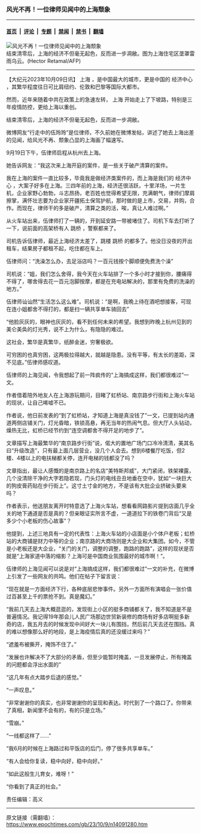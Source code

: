 ### 风光不再！一位律师见闻中的上海颓象

---

#### [首页](../../../..?n14091280) &nbsp;|&nbsp; [评论](../../../../../epoch-comment?n14091280) &nbsp;|&nbsp; [专题](../../../../../epoch-special?n14091280) &nbsp;|&nbsp; [禁闻](../../../../../epoch-news?n14091280) &nbsp;|&nbsp; [禁书](../../../../../books?n14091280) &nbsp;|&nbsp; [翻墙](https://github.com/gfw-breaker/nogfw/blob/master/README.md?n14091280)


<div><img alt="风光不再！一位律师见闻中的上海颓象" class="attachment-djy_600_400 size-djy_600_400 wp-post-image" src="https://i.epochtimes.com/assets/uploads/2023/09/id14070927-000_32GY38A-600x400.jpg"/>
<div class="caption">
 结束清零后，上海的经济不但毫无起色，反而进一步凋敝。图为上海住宅区垄罩雷雨乌云。(Hector Retamal/AFP)
</div></div><hr/><div class="post_content" id="artbody" itemprop="articleBody">
 <!-- article content begin -->
 <p>
  【大纪元2023年10月09日讯】
  <ok href="https://www.epochtimes.com/gb/tag/%E4%B8%8A%E6%B5%B7.html">
   上海
  </ok>
  ，是中国最大的城市，更是中国的
  <ok href="https://www.epochtimes.com/gb/tag/%E7%BB%8F%E6%B5%8E%E4%B8%AD%E5%BF%83.html">
   经济中心
  </ok>
  ，其繁华程度往日可比肩纽约、伦敦和巴黎等国际大都市。
 </p>
 <p>
  然而，近年来随着中共在政策上的急速左转，
  <ok href="https://www.epochtimes.com/gb/tag/%E4%B8%8A%E6%B5%B7.html">
   上海
  </ok>
  开始走上了下坡路，特别是三年疫情防控，更给上海以重创。
 </p>
 <p>
  结束清零后，上海的经济不但毫无起色，反而进一步凋敝。
 </p>
 <p>
  微博网友“行走中的伍玲玲”是位律师，不久前她在微博发帖，讲述了她去上海出差的见闻，给风光不再、颓象凸显的上海画了幅速写。
 </p>
 <p>
  9月19日下午，伍律师启程从杭州去上海。
 </p>
 <p>
  她告诉网友：“我这次来上海开庭的案件，是一些关于破产清算的案件。
 </p>
 <p>
  我在上海的案件一直比较多，毕竟我是做经济类案件的，而上海是我们的
  <ok href="https://www.epochtimes.com/gb/tag/%E7%BB%8F%E6%B5%8E%E4%B8%AD%E5%BF%83.html">
   经济中心
  </ok>
  ，大案子好多在上海。三四年前的上海，经济还很活跃，十里洋场，一片生机，企业家野心勃勃，斗志昂扬，老百姓也觉得希望无限，充满朝气，律师们摩肩擦掌，满怀壮志要为企业家开疆拓土保驾护航，那时做的是上市，交易，并购，合作。而现在，律师干的多是破产，清算之类的活，唉，真让人难过啊。”
 </p>
 <p>
  从火车站出来，伍律师打了一辆的，开到延安路一带被堵住了。司机下车去打听了一下，说前面的高架桥有人
  <ok href="https://www.epochtimes.com/gb/tag/%E8%B7%B3%E6%A1%A5.html">
   跳桥
  </ok>
  ，警察都来了。
 </p>
 <p>
  司机告诉伍律师，最近上海经济太差了，跳楼
  <ok href="https://www.epochtimes.com/gb/tag/%E8%B7%B3%E6%A1%A5.html">
   跳桥
  </ok>
  的都多了。他没日没夜的开出租车，结果房子都租不起，吃住都在车上。
 </p>
 <p>
  伍律师问：“洗澡怎么办，去足浴店吗？一百元钱按个脚顺便免费洗个澡”
 </p>
 <p>
  司机说：“姐，我们怎么舍得，我今天在火车站排了一个多小时才接到你，腰痛得不得了，哪舍得去花一百元泡脚按摩，都是在充电站解决的，那里有免费的洗澡的地方。”
 </p>
 <p>
  伍律师讪讪然“生活怎么这么难”。司机说：“是啊，我晩上待在酒吧想接客，可现在连小姐都舍不得打的，都是扫一辆共享单车骑回去”
 </p>
 <p>
  “他脸灰灰的，眼神也灰灰的，看不到任何未来的希望。我想到昨晚上杭州见到的美仑美奂的灯光秀，说不上为什么，有隐隐的难过。
 </p>
 <p>
  这社会，繁华是真繁华，纸醉金迷，穷奢极欲。
 </p>
 <p>
  可穷困的也真穷困，这两极拉得越大，就越是隐患。没有平等，有太长的差距，深不见底。”伍律师感叹道。
 </p>
 <p>
  伍律师的上海见闻，令我想起了前一阵疯传的“上海搞成这样，我们都很难过”一文。
 </p>
 <p>
  作者借着陪外地友人在上海游玩期问，目睹了虹桥站、南京路步行街和上海火车站的现状，让自己唏嘘不已。
 </p>
 <p>
  作者说，他日前发表的“到了虹桥站，才知道上海是真没钱了”一文，已提到站内通道两侧店铺关门，灯光昏暗，铁锁高悬，再无当年的热闹气息。但大厅人头钻动，燥热无比，虹桥已经节约到“连空调都舍不得开足的地步了”。
 </p>
 <p>
  文章描写上海最繁华的“南京路步行街”说，偌大的置地广场门口冷冷清清，美其名曰“升级改造”，只有最上面几层营业，没几个人会去。想到6楼餐厅吃饭，但2楼、4楼以上的电扶梯都关停，连开电梯的钱都没了吗？
 </p>
 <p>
  文章指出，最让人感慨的是南京路上的名店“美特斯邦威”，大门紧闭，铁架裸露，几个没清除干净的大字若隐若现，门头灯的电线丑丑地垂在空中，犹如“一块巨大的狗皮膏药贴在步行街上”。这寸土寸金的地方，不是该有大批企业挤破头要来吗？
 </p>
 <p>
  作者表示，他送朋友离开时特意选了上海火车站，想看看网路影片提到店面几乎全关的地下通道是否是真的？但亲眼证实所言不虚，一道道拉下的铁卷门背后“又是多少个小老板的伤心故事”？
 </p>
 <p>
  他提到，上述三地具有一定的代表性：上海火车站的小店面是小个体户老板；虹桥站的大商铺是财力中等的企业；南京路的大商场则是大企业和大集团。如今，不管是小老板还是大企业，“关门的关门，调整的调整，跑路的跑路”，这样的现状是否就是“上海家道中落的缩影？上海可是中国商业氛围最好的城市啊！”。
 </p>
 <p>
  伍律师的上海见闻可以说是对“上海搞成这样，我们都很难过”一文的补充，在微博上引发了一些网友的共鸣。他们在帖子下留言说：
 </p>
 <p>
  “现在就是一方面经济下行，各种底层悲惨事件。另外一方面所有演唱会一张价值过百甚至上千的票抢不到。真是魔幻。”
 </p>
 <p>
  “我前几天去上海大概逛逛的，发现街上小区的挺多商铺都关了，我不知道是不是普遍情况。我记得19年那会儿人民广场那边世贸新装修的商场有好多店啊挺多新奇的店，我五月去的时候发现中间好大一块儿有围挡，然后前几天去还在围挡。真的难以想像那么好的地段，是上海疫情后真的还没缓过来吗？”
 </p>
 <p>
  “遮羞布被撕开，掩饰不住了。”
 </p>
 <p>
  “发展也许解决不了大部分的矛盾，但至少能暂时掩盖，一旦发展停止，所有掩盖的问题都会浮出水面的”
 </p>
 <p>
  “这几年有点大踏步后退的感觉。”
 </p>
 <p>
  “一声叹息。”
 </p>
 <p>
  “非常谢谢你的真实，也非常谢谢你的呈现和表达。时代到了一个路口了。你带来了真相，新闻里不会有的，有的只是立场。”
 </p>
 <p>
  “雪崩。”
 </p>
 <p>
  “一线都这样了……”
 </p>
 <p>
  “我6月的时候在上海路过和平饭店的后门，停了很多共享单车。”
 </p>
 <p>
  “有人会给你复读，稳中向好，稳中向好。”
 </p>
 <p>
  “如此这般生儿育女，难呀！”
 </p>
 <p>
  “你看到了真正的社会。”
 </p>
 <p>
  责任编辑：高义
 </p>
 <!-- article content end -->
 <div id="below_article_ad">
 </div>
</div>


---

原文链接（需翻墙）：https://www.epochtimes.com/gb/23/10/9/n14091280.htm